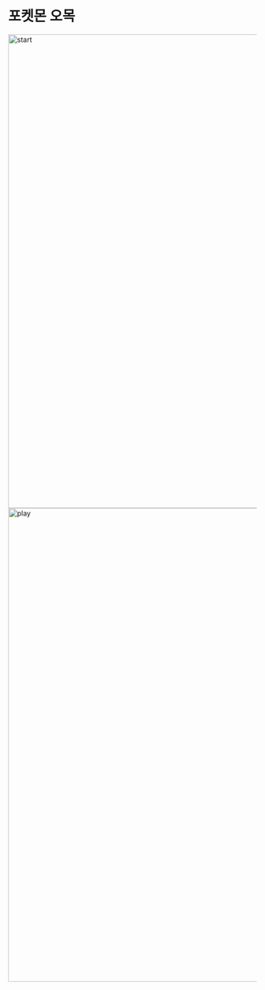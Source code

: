 # 포켓몬 오목
<img width="960" alt="start" src="https://github.com/user-attachments/assets/c745f65b-b667-4a11-a721-b9096c098f02">
<img width="960" alt="play" src="https://github.com/user-attachments/assets/7908d2f6-6918-40ec-ae6d-ea19ffd61671">
